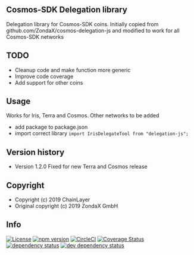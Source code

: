## Cosmos-SDK Delegation library
Delegation library for Cosmos-SDK coins. Initially copied from github.com/ZondaX/cosmos-delegation-js and modified to work for all Cosmos-SDK networks

## TODO
- Cleanup code and make function more generic
- Improve code coverage
- Add support for other coins

## Usage
Works for Iris, Terra and Cosmos. Other networks to be added

* add package to package.json
* import correct library ``` import IrisDelegateTool from "delegation-js"; ```

## Version history
* Version 1.2.0 Fixed for new Terra and Cosmos release

## Copyright
* Copyright (c) 2019 ChainLayer
* Original copyright (c) 2019 ZondaX GmbH

## Info
[![License](https://img.shields.io/badge/License-Apache%202.0-blue.svg)](https://opensource.org/licenses/Apache-2.0)
[![npm version](https://badge.fury.io/js/cosmos-sdk-delegation-lib.svg)](https://badge.fury.io/js/cosmos-sdk-delegation-lib)
[![CircleCI](https://circleci.com/gh/chainlayer/cosmos-sdk-delegation-lib/tree/master.svg?style=shield)](https://circleci.com/gh/chainlayer/cosmos-sdk-delegation-lib/tree/master)
[![Coverage Status](https://coveralls.io/repos/github/chainlayer/cosmos-sdk-delegation-lib/badge.svg?branch=master)](https://coveralls.io/github/chainlayer/cosmos-sdk-delegation-lib?branch=master)
[![dependency status](https://david-dm.org/chainlayer/cosmos-sdk-delegation-lib.svg)](https://david-dm.org/chainlayer/cosmos-sdk-delegation-lib)
[![dev dependency status](https://david-dm.org/chainlayer/cosmos-sdk-delegation-lib/dev-status.svg)](https://david-dm.org/chainlayer/cosmos-sdk-delegation-lib#info=devDependencies)

